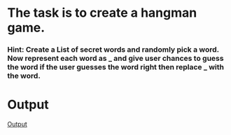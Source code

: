 # The task is to create a hangman game.

### Hint: Create a List of secret words and randomly pick a word. Now represent each word as _ and give user chances to guess the word if the user guesses the word right then replace _ with the word.

# Output
[Output](https://github.com/Ayush7614/Amazing-Python-Scripts/blob/master/Hangman%20Game/Output.pdf)
